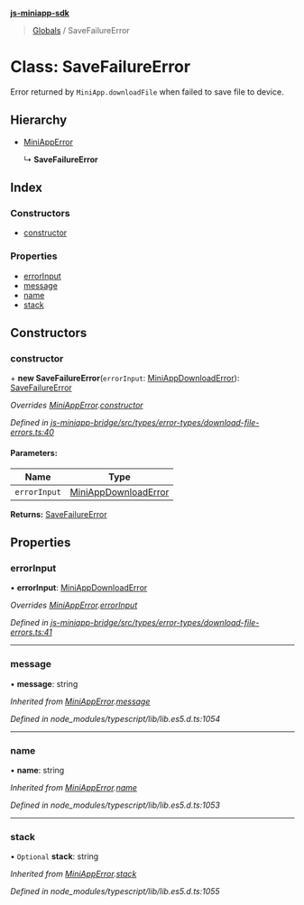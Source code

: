 **[js-miniapp-sdk](../README.md)**

> [Globals](../README.md) / SaveFailureError

# Class: SaveFailureError

Error returned by `MiniApp.downloadFile` when failed to save file to device.

## Hierarchy

* [MiniAppError](miniapperror.md)

  ↳ **SaveFailureError**

## Index

### Constructors

* [constructor](savefailureerror.md#constructor)

### Properties

* [errorInput](savefailureerror.md#errorinput)
* [message](savefailureerror.md#message)
* [name](savefailureerror.md#name)
* [stack](savefailureerror.md#stack)

## Constructors

### constructor

\+ **new SaveFailureError**(`errorInput`: [MiniAppDownloadError](../interfaces/miniappdownloaderror.md)): [SaveFailureError](savefailureerror.md)

*Overrides [MiniAppError](miniapperror.md).[constructor](miniapperror.md#constructor)*

*Defined in [js-miniapp-bridge/src/types/error-types/download-file-errors.ts:40](https://github.com/rakutentech/js-miniapp/blob/2f882c8/js-miniapp-bridge/src/types/error-types/download-file-errors.ts#L40)*

#### Parameters:

Name | Type |
------ | ------ |
`errorInput` | [MiniAppDownloadError](../interfaces/miniappdownloaderror.md) |

**Returns:** [SaveFailureError](savefailureerror.md)

## Properties

### errorInput

•  **errorInput**: [MiniAppDownloadError](../interfaces/miniappdownloaderror.md)

*Overrides [MiniAppError](miniapperror.md).[errorInput](miniapperror.md#errorinput)*

*Defined in [js-miniapp-bridge/src/types/error-types/download-file-errors.ts:41](https://github.com/rakutentech/js-miniapp/blob/2f882c8/js-miniapp-bridge/src/types/error-types/download-file-errors.ts#L41)*

___

### message

•  **message**: string

*Inherited from [MiniAppError](miniapperror.md).[message](miniapperror.md#message)*

*Defined in node_modules/typescript/lib/lib.es5.d.ts:1054*

___

### name

•  **name**: string

*Inherited from [MiniAppError](miniapperror.md).[name](miniapperror.md#name)*

*Defined in node_modules/typescript/lib/lib.es5.d.ts:1053*

___

### stack

• `Optional` **stack**: string

*Inherited from [MiniAppError](miniapperror.md).[stack](miniapperror.md#stack)*

*Defined in node_modules/typescript/lib/lib.es5.d.ts:1055*
